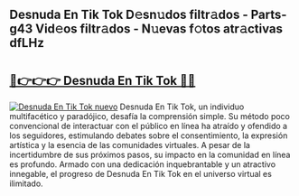 ## Desnuda En Tik Tok D𝚎sn𝚞dos filtr𝚊dos - Parts-g43 Vid𝚎os filtr𝚊dos - N𝚞evas f𝚘tos atr𝚊ctivas dfLHz

# <h2><a href="http://mb4oa4.tromn.icu/?c=Desnuda+En+Tik+Tok">🔗👉👉👉 Desnuda En Tik Tok 🔗🔗</a></h2>

[![Desnuda En Tik Tok nuevo](https://i.imgur.com/pEAQMta.gif)](http://mb4oa4.tromn.icu/?c=Desnuda+En+Tik+Tok)
Desnuda En Tik Tok, un individuo multifacético y paradójico, desafía la comprensión simple. Su método poco convencional de interactuar con el público en línea ha atraído y ofendido a los seguidores, estimulando debates sobre el consentimiento, la expresión artística y la esencia de las comunidades virtuales. A pesar de la incertidumbre de sus próximos pasos, su impacto en la comunidad en línea es profundo. Armado con una dedicación inquebrantable y un atractivo innegable, el progreso de Desnuda En Tik Tok en el universo virtual es ilimitado.
